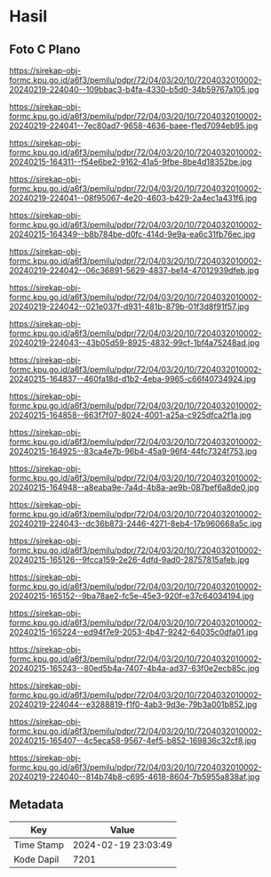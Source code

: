 # Hasil

## Foto C Plano

https://sirekap-obj-formc.kpu.go.id/a6f3/pemilu/pdpr/72/04/03/20/10/7204032010002-20240219-224040--109bbac3-b4fa-4330-b5d0-34b59767a105.jpg

https://sirekap-obj-formc.kpu.go.id/a6f3/pemilu/pdpr/72/04/03/20/10/7204032010002-20240219-224041--7ec80ad7-9658-4636-baee-f1ed7094eb95.jpg

https://sirekap-obj-formc.kpu.go.id/a6f3/pemilu/pdpr/72/04/03/20/10/7204032010002-20240215-164311--f54e6be2-9162-41a5-9fbe-8be4d18352be.jpg

https://sirekap-obj-formc.kpu.go.id/a6f3/pemilu/pdpr/72/04/03/20/10/7204032010002-20240219-224041--08f95067-4e20-4603-b429-2a4ec1a431f6.jpg

https://sirekap-obj-formc.kpu.go.id/a6f3/pemilu/pdpr/72/04/03/20/10/7204032010002-20240215-164349--b8b784be-d0fc-414d-9e9a-ea6c31fb76ec.jpg

https://sirekap-obj-formc.kpu.go.id/a6f3/pemilu/pdpr/72/04/03/20/10/7204032010002-20240219-224042--06c36891-5629-4837-be14-47012939dfeb.jpg

https://sirekap-obj-formc.kpu.go.id/a6f3/pemilu/pdpr/72/04/03/20/10/7204032010002-20240219-224042--021e037f-d931-481b-879b-01f3d8f91f57.jpg

https://sirekap-obj-formc.kpu.go.id/a6f3/pemilu/pdpr/72/04/03/20/10/7204032010002-20240219-224043--43b05d59-8925-4832-99cf-1bf4a75248ad.jpg

https://sirekap-obj-formc.kpu.go.id/a6f3/pemilu/pdpr/72/04/03/20/10/7204032010002-20240215-164837--460fa18d-d1b2-4eba-9965-c66f40734924.jpg

https://sirekap-obj-formc.kpu.go.id/a6f3/pemilu/pdpr/72/04/03/20/10/7204032010002-20240215-164858--663f7f07-8024-4001-a25a-c925dfca2f1a.jpg

https://sirekap-obj-formc.kpu.go.id/a6f3/pemilu/pdpr/72/04/03/20/10/7204032010002-20240215-164925--83ca4e7b-96b4-45a9-96f4-44fc7324f753.jpg

https://sirekap-obj-formc.kpu.go.id/a6f3/pemilu/pdpr/72/04/03/20/10/7204032010002-20240215-164948--a8eaba9e-7a4d-4b8a-ae9b-087bef6a8de0.jpg

https://sirekap-obj-formc.kpu.go.id/a6f3/pemilu/pdpr/72/04/03/20/10/7204032010002-20240219-224043--dc36b873-2446-4271-8eb4-17b960668a5c.jpg

https://sirekap-obj-formc.kpu.go.id/a6f3/pemilu/pdpr/72/04/03/20/10/7204032010002-20240215-165126--9fcca159-2e26-4dfd-9ad0-28757815afeb.jpg

https://sirekap-obj-formc.kpu.go.id/a6f3/pemilu/pdpr/72/04/03/20/10/7204032010002-20240215-165152--9ba78ae2-fc5e-45e3-920f-e37c64034194.jpg

https://sirekap-obj-formc.kpu.go.id/a6f3/pemilu/pdpr/72/04/03/20/10/7204032010002-20240215-165224--ed94f7e9-2053-4b47-9242-64035c0dfa01.jpg

https://sirekap-obj-formc.kpu.go.id/a6f3/pemilu/pdpr/72/04/03/20/10/7204032010002-20240215-165243--80ed5b4a-7407-4b4a-ad37-63f0e2ecb85c.jpg

https://sirekap-obj-formc.kpu.go.id/a6f3/pemilu/pdpr/72/04/03/20/10/7204032010002-20240219-224044--e3288819-f1f0-4ab3-9d3e-79b3a001b852.jpg

https://sirekap-obj-formc.kpu.go.id/a6f3/pemilu/pdpr/72/04/03/20/10/7204032010002-20240215-165407--4c5eca58-9567-4ef5-b852-169836c32cf8.jpg

https://sirekap-obj-formc.kpu.go.id/a6f3/pemilu/pdpr/72/04/03/20/10/7204032010002-20240219-224040--814b74b8-c695-4618-8604-7b5955a838af.jpg


## Metadata

| Key        | Value               |
| ---------- | ------------------- |
| Time Stamp | 2024-02-19 23:03:49 |
| Kode Dapil | 7201                |



